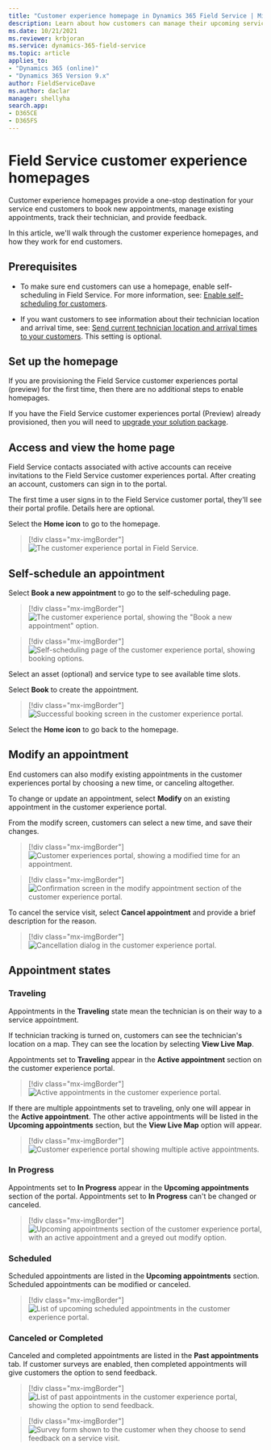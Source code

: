 ```yaml
---
title: "Customer experience homepage in Dynamics 365 Field Service | MicrosoftDocs"
description: Learn about how customers can manage their upcoming service visits with customer experience portals in Field Service.
ms.date: 10/21/2021
ms.reviewer: krbjoran
ms.service: dynamics-365-field-service
ms.topic: article
applies_to:
- "Dynamics 365 (online)"
- "Dynamics 365 Version 9.x"
author: FieldServiceDave
ms.author: daclar
manager: shellyha
search.app:
- D365CE
- D365FS
---
```


# Field Service customer experience homepages

Customer experience homepages provide a one-stop destination for your service end customers to book new appointments, manage existing appointments, track their technician, and provide feedback.

In this article, we'll walk through the customer experience homepages, and how they work for end customers.

## Prerequisites

- To make sure end customers can use a homepage, enable self-scheduling in Field Service. For more information, see: [Enable self-scheduling for customers](scheduling-self-customers.md).

- If you want customers to see information about their technician location and arrival time, see: [Send current technician location and arrival times to your customers](reminders-arrival-time.md). This setting is optional.

## Set up the homepage

If you are provisioning the Field Service customer experiences portal (preview) for the first time, then there are no additional steps to enable homepages.

If you have the Field Service customer experiences portal (Preview) already provisioned, then you will need to [upgrade your solution package](/powerapps/maker/portals/admin/update-portal-solution).

## Access and view the home page

Field Service contacts associated with active accounts can receive invitations to the Field Service customer experiences portal. After creating an account, customers can sign in to the portal.
 
The first time a user signs in to the Field Service customer portal, they'll see their portal profile. Details here are optional.
 
Select the **Home icon** to go to the homepage.
 
> [!div class="mx-imgBorder"]
> ![The customer experience portal in Field Service.](./media/homepage-empty-homepage-with-book-a-new-appo.jpg) 

## Self-schedule an appointment

Select **Book a new appointment** to go to the self-scheduling page.

> [!div class="mx-imgBorder"]
> ![The customer experience portal, showing the "Book a new appointment" option.](./media/homepage-self-scheduling-page.jpg)

> [!div class="mx-imgBorder"]
> ![Self-scheduling page of the customer experience portal, showing booking options.](./media/homepage-self-scheduling-with-selected.jpg)

Select an asset (optional) and service type to see available time slots.

Select **Book** to create the appointment.

> [!div class="mx-imgBorder"]
> ![Successful booking screen in the customer experience portal.](./media/homepage-booking-confirmation-page.jpg)

Select the **Home icon** to go back to the homepage.

## Modify an appointment

End customers can also modify existing appointments in the customer experiences portal by choosing a new time, or canceling altogether.

To change or update an appointment, select **Modify** on an existing appointment in the customer experience portal.

From the modify screen, customers can select a new time, and save their changes.

> [!div class="mx-imgBorder"]
> ![Customer experiences portal, showing a modified time for an appointment.](./media/homepage-reschedule-booking-page-with-new-date-and-time-selected.jpg)

> [!div class="mx-imgBorder"]
> ![Confirmation screen in the modify appointment section of the customer experience portal.](./media/homepage-booking-reschedule-page.jpg)
 
To cancel the service visit, select **Cancel appointment** and provide a brief description for the reason.

> [!div class="mx-imgBorder"]
> ![Cancellation dialog in the customer experience portal.](./media/homepage-cancel-appointment-with-cancellations-reason.jpg) 

## Appointment states

### Traveling

Appointments in the **Traveling** state mean the technician is on their way to a service appointment.

If technician tracking is turned on, customers can see the technician's location on a map. They can see the location by selecting **View Live Map**.

Appointments set to **Traveling** appear in the **Active appointment** section on the customer experience portal.
 
> [!div class="mx-imgBorder"]
> ![Active appointments in the customer experience portal.](./media/homepage-homepage-with-1-booking-in-travelling-state-which-has-link-to-tmt.jpg)

If there are multiple appointments set to traveling, only one will appear in the **Active appointment**. The other active appointments will be listed in the **Upcoming appointments** section, but the **View Live Map** option will appear.

> [!div class="mx-imgBorder"]
> ![Customer experience portal showing multiple active appointments.](./media/homepage-homepage-with-2-bookings-in-travelling-state.jpg)

### In Progress

Appointments set to **In Progress** appear in the **Upcoming appointments** section of the portal. Appointments set to **In Progress** can't be changed or canceled.

> [!div class="mx-imgBorder"]
> ![Upcoming appointments section of the customer experience portal, with an active appointment and a greyed out modify option.](./media/homepage-one-booking-in-travelling-and-1-in-progress.jpg)
 
### Scheduled

Scheduled appointments are listed in the **Upcoming appointments** section. Scheduled appointments can be modified or canceled.

> [!div class="mx-imgBorder"]
> ![List of upcoming scheduled appointments in the customer experience portal.](./media/homepage-homepage-with-upcoming-bookings.jpg)

### Canceled or Completed

Canceled and completed appointments are listed in the **Past appointments** tab. If customer surveys are enabled, then completed appointments will give customers the option to send feedback.

> [!div class="mx-imgBorder"]
> ![List of past appointments in the customer experience portal, showing the option to send feedback.](./media/homepage-past-bookings-with-send-feedback-option-for-completed-bookings.jpg)

> [!div class="mx-imgBorder"]
> ![Survey form shown to the customer when they choose to send feedback on a service visit.](./media/homepage-send-feedback-page.jpg)
